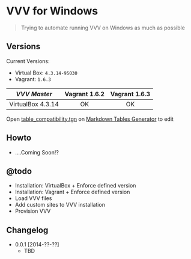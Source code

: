 # VVV for Windows

> Trying to automate running VVV on Windows as much as possible

## Versions

Current Versions:
- Virtual Box: `4.3.14-95030`
- Vagrant: `1.6.3`

|    _VVV Master_   | Vagrant 1.6.2 | Vagrant 1.6.3 |
|:-----------------:|:-------------:|:-------------:|
| VirtualBox 4.3.14 |       OK      |       OK      |

Open [table_compatibility.tgn](https://github.com/cfoellmann/vvv-for-windows/blob/master/table_compatibility.tgn) on [Markdown Tables Generator](http://www.tablesgenerator.com/markdown_tables) to edit

## Howto
- ....Coming Soon!?

## @todo
- Installation: VirtualBox + Enforce defined version
- Installation: Vagrant + Enforce defined version
- Load VVV files
- Add custom sites to VVV installation
- Provision VVV

## Changelog
- 0.0.1 [2014-??-??]
	- TBD
